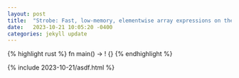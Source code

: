 ```yaml
---
layout: post
title:  "Strobe: Fast, low-memory, elementwise array expressions on the stack"
date:   2023-10-21 10:05:20 -0400
categories: jekyll update
---
```


{% highlight rust %}
fn main() -> ! {}
{% endhighlight %}

<head>
  {% include 2023-10-21/asdf.html %}
</head>